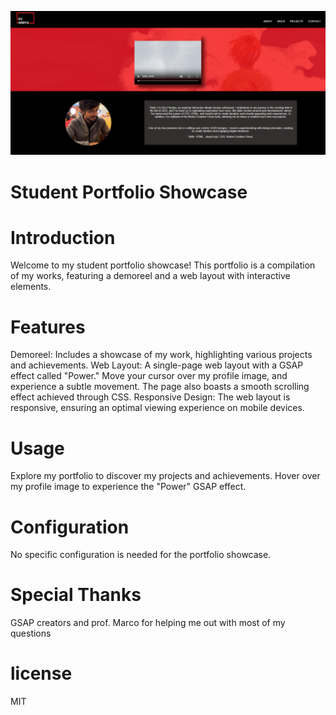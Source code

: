 ![Example Image](images/for-readme.png)
 
# Student Portfolio Showcase

# Introduction
Welcome to my student portfolio showcase! This portfolio is a compilation of my works, featuring a demoreel and a web layout with interactive elements.

# Features
Demoreel: Includes a showcase of my work, highlighting various projects and achievements.
Web Layout: A single-page web layout with a GSAP effect called "Power." Move your cursor over my profile image, and experience a subtle movement. The page also boasts a smooth scrolling effect achieved through CSS.
Responsive Design: The web layout is responsive, ensuring an optimal viewing experience on mobile devices.


# Usage
Explore my portfolio to discover my projects and achievements. Hover over my profile image to experience the "Power" GSAP effect.

# Configuration
No specific configuration is needed for the portfolio showcase.

# Special Thanks 

GSAP creators and prof. Marco for helping me out with most of my questions 

# license 

MIT 


